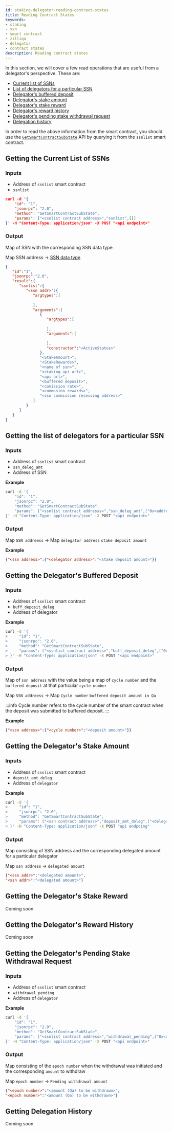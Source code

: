```yaml
---
id: staking-delegator-reading-contract-states
title: Reading Contract States
keywords: 
- staking
- ssn
- smart contract
- zilliqa	
- delegator
- contract states
description: Reading contract states
---
```


In this section, we will cover a few read operations that are useful from a delegator's perspective. These are:

- [Current list of SSNs](#getting-the-current-list-of-ssns)
- [List of delegators for a particular SSN](#getting-the-list-of-delegators-for-a-particular-ssn)
- [Delegator's buffered deposit](#getting-the-delegators-buffered-deposit)
- [Delegator's stake amount](#getting-the-delegators-stake-amount)
- [Delegator's stake reward](#getting-the-delegators-stake-reward)
- [Delegator's reward history](#getting-the-delegators-reward-history)
- [Delegator's pending stake withdrawal request](#getting-the-delegators-pending-stake-withdrawal-request)
- [Delegation history](#getting-delegation-history)

In order to read the above information from the smart contract, you should use the [`GetSmartContractSubState`](https://apidocs.zilliqa.com/#getsmartcontractsubstate) API by querying it from the `ssnlist` smart contract.

## Getting the Current List of SSNs

### Inputs

- Address of `ssnlist` smart contract
- `ssnlist`

```json 
curl -d '{
    "id": "1",
    "jsonrpc": "2.0",
    "method": "GetSmartContractSubState",
    "params": ["<ssnlist contract address>","ssnlist",[]]
}' -H "Content-Type: application/json" -X POST "<api endpoint>"
```

### Output

Map of SSN with the corresponding SSN data type

Map SSN address -> [SSN data type](https://github.com/Zilliqa/staking-contract/tree/spec/contracts#data-types)

```json
{
   "id":"1",
   "jsonrpc":"2.0",
   "result":{
      "ssnlist":{
         "<ssn addr>":{
            "argtypes":[
               
            ],
            "arguments":[
               {
                  "argtypes":[
                     
                  ],
                  "arguments":[
                     
                  ],
                  "constructor":"<ActiveStatus>"
               },
               "<StakeAmount>",
               "<StakeRewards>",
               "<name of ssn>",
               "<staking api url>",
               "<api url>",
               "<buffered deposit>",
               "<comission rate>",
               "<commssion rewards>",
               "<ssn commission receiving address>"
            ]
         }
      }
   }
}
```

## Getting the list of delegators for a particular SSN

### Inputs
- Address of `ssnlist` smart contract
- `ssn_deleg_amt`
- Address of SSN

__Example__  
```bash
curl -d '{
    "id": "1",
    "jsonrpc": "2.0",
    "method": "GetSmartContractSubState",
    "params": ["<ssnlist contract addresss>","ssn_deleg_amt",["0x<address of SSN>"]]
}' -H "Content-Type: application/json" -X POST "<api endpoint>"
```

### Output
Map `SSN addreess` -> Map `delegator address` `stake deposit amount`

__Example__  
```json
{"<ssn address>":{"<delegator address>":"<stake deposit amount>"}}
```

## Getting the Delegator's Buffered Deposit

### Inputs

- Address of `ssnlist` smart contract
- `buff_deposit_deleg`
- Address of delegator

__Example__  
```bash
curl -d '{
>     "id": "1",
>     "jsonrpc": "2.0",
>     "method": "GetSmartContractSubState",
>     "params": ["<ssnlist contract address>","buff_deposit_deleg",["0x<address of delegator>"]]
> }' -H "Content-Type: application/json" -X POST "<api endpoint>"
```

### Output

Map of `ssn address` with the value being a map of `cycle number` and the `buffered deposit` at that particular `cycle number` 

Map `SSN addreess` -> Map `Cycle number` `buffered deposit amount in Qa` 

:::info
Cycle number refers to the cycle number of the smart contract when the deposit was submitted to buffered deposit.
:::

__Example__  
```json
{"<ssn address>":{"<cycle number>":"<deposit amount>"}}
```

## Getting the Delegator's Stake Amount

### Inputs

- Address of `ssnlist` smart contract
- `deposit_amt_deleg`
- Address of `delegator`

__Example__  
```bash
curl -d '{
>     "id": "1",
>     "jsonrpc": "2.0",
>     "method": "GetSmartContractSubState",
>     "params": ["<ssn contract address>","deposit_amt_deleg",["<delegator address>"]]
> }' -H "Content-Type: application/json" -X POST "api endpoing"
```

### Output

Map consisting of SSN address and the corresponding delegated amount for a particular delegator

Map `ssn address` -> `delegated amount`
```json
{"<ssn addr>":"<delegated amount>",
"<ssn addr>":"<delegated amount>"}
```

## Getting the Delegator's Stake Reward

Coming soon

## Getting the Delegator's Reward History

Coming soon

## Getting the Delegator's Pending Stake Withdrawal Request

### Inputs

- Address of `ssnlist` smart contract
- `withdrawal_pending`
- Address of `delegator`

__Example__  
```bash
curl -d '{
    "id": "1",
    "jsonrpc": "2.0",
    "method": "GetSmartContractSubState",
    "params": ["<ssnlist contract address>","withdrawal_pending",["0x<address of delegator>"]]
}' -H "Content-Type: application/json" -X POST "<api endpoint>"

```

### Output

Map consisting of the `epoch number` when the withdrawal was initiated and the corresponding `amount` to withdraw

Map `epoch number` -> `Pending withdrawal amount`
```json
{"<epoch number>":"<amount (Qa) to be withdrawn>",
"<epoch number>":"<amount (Qa) to be withdrawn>"}
```

## Getting Delegation History

Coming soon 
